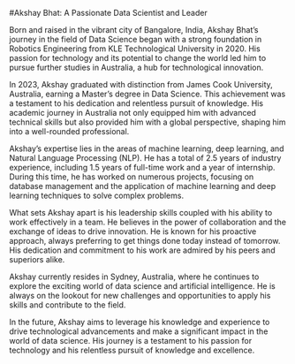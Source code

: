 #Akshay Bhat: A Passionate Data Scientist and Leader

Born and raised in the vibrant city of Bangalore, India, Akshay Bhat’s journey in the field of Data Science began with a strong foundation in Robotics Engineering from KLE Technological University in 2020. His passion for technology and its potential to change the world led him to pursue further studies in Australia, a hub for technological innovation.

In 2023, Akshay graduated with distinction from James Cook University, Australia, earning a Master’s degree in Data Science. This achievement was a testament to his dedication and relentless pursuit of knowledge. His academic journey in Australia not only equipped him with advanced technical skills but also provided him with a global perspective, shaping him into a well-rounded professional.

Akshay’s expertise lies in the areas of machine learning, deep learning, and Natural Language Processing (NLP). He has a total of 2.5 years of industry experience, including 1.5 years of full-time work and a year of internship. During this time, he has worked on numerous projects, focusing on database management and the application of machine learning and deep learning techniques to solve complex problems.

What sets Akshay apart is his leadership skills coupled with his ability to work effectively in a team. He believes in the power of collaboration and the exchange of ideas to drive innovation. He is known for his proactive approach, always preferring to get things done today instead of tomorrow. His dedication and commitment to his work are admired by his peers and superiors alike.

Akshay currently resides in Sydney, Australia, where he continues to explore the exciting world of data science and artificial intelligence. He is always on the lookout for new challenges and opportunities to apply his skills and contribute to the field.

In the future, Akshay aims to leverage his knowledge and experience to drive technological advancements and make a significant impact in the world of data science. His journey is a testament to his passion for technology and his relentless pursuit of knowledge and excellence.
